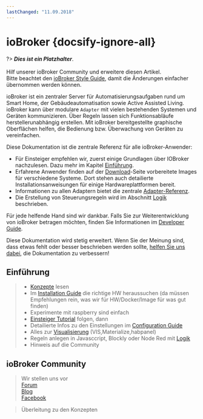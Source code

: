 ```yaml
---
lastChanged: "11.09.2018"
---
```


# ioBroker {docsify-ignore-all}


?> ***Dies ist ein Platzhalter***. 
   <br><br>
   Hilf unserer ioBroker Community und erweitere diesen Artikel.  
   Bitte beachtet den [ioBroker Style Guide](appendix/style_guide), 
   damit die Änderungen einfacher übernommen werden können. 


ioBroker ist ein zentraler Server für Automatisierungsaufgaben rund um Smart Home, der Gebäudeautomatisation sowie Active Assisted Living. ioBroker kann über modulare `Adapter` mit vielen bestehenden Systemen und Geräten kommunizieren. Über Regeln lassen sich Funktionsabläufe herstellerunabhängig erstellen. Mit ioBroker bereitgestellte graphische Oberflächen helfen, die Bedienung bzw. Überwachung von Geräten zu vereinfachen.

Diese Dokumentation ist die zentrale Referenz für alle ioBroker-Anwender:

* Für Einsteiger empfehlen wir, zuerst einige Grundlagen über IOBroker nachzulesen. Dazu mehr im Kapitel [Einführung](#Einführung).
* Erfahrene Anwender finden auf der [Download]()-Seite vorbereitete Images für verschiedene Systeme. Dort stehen auch detailierte Installationsanweisungen für einige Hardwareplattformen bereit.
* Informationen zu allen Adaptern bietet die zentrale [Adapter-Referenz]().
* Die Erstellung von Steuerungsregeln wird im Abschnitt [Logik]() beschrieben.

Für jede helfende Hand sind wir dankbar. Falls Sie zur Weiterentwicklung von ioBroker betragen möchten, finden Sie Informationen im [Developer Guide]().

Diese Dokumentation wird stetig erweitert. Wenn Sie der Meinung sind, dass etwas fehlt oder besser beschrieben werden sollte, [helfen Sie uns dabei](), die Dokumentation zu verbessern!

## Einführung

>- [Konzepte]() lesen
>- Im [Installation Guide]() die richtige HW heraussuchen (da müssen Empfehlungen rein, was wir für HW/Docker/Image für was gut finden)
>- Experimente mit raspberry sind einfach
>- [Einsteiger Tutorial]() folgen, dann
>- Detailierte Infos zu den Einstellungen im [Configuration Guide]()
>- Alles zur [Visualisierung]() (VIS,Materialize,habpanel)
>- Regeln anlegen in Javasccript, Blockly oder Node Red mit [Logik]()
>- Hinweis auf die Community

## ioBroker Community

> Wir stellen uns vor  
[Forum]()  
[Blog]()  
[Facebook]()

> Überleitung zu den Konzepten
